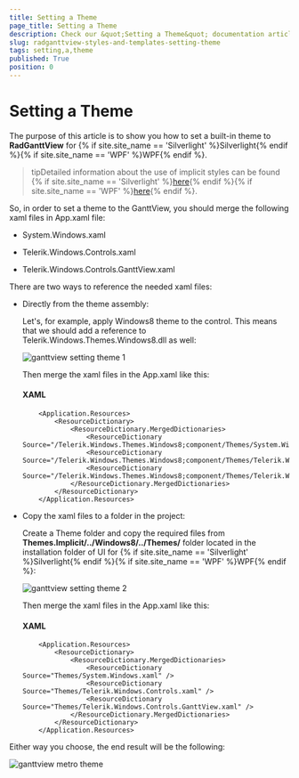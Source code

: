 ```yaml
---
title: Setting a Theme
page_title: Setting a Theme
description: Check our &quot;Setting a Theme&quot; documentation article for the RadGanttView {{ site.framework_name }} control.
slug: radganttview-styles-and-templates-setting-theme
tags: setting,a,theme
published: True
position: 0
---
```


# Setting a Theme

The purpose of this article is to show you how to set a built-in theme to __RadGanttView__ for {% if site.site_name == 'Silverlight' %}Silverlight{% endif %}{% if site.site_name == 'WPF' %}WPF{% endif %}.

>tipDetailed information about the use of implicit styles can be found {% if site.site_name == 'Silverlight' %}[here](http://www.telerik.com/help/silverlight/styling-apperance-implicit-styles-overview.html){% endif %}{% if site.site_name == 'WPF' %}[here](http://www.telerik.com/help/wpf/styling-apperance-implicit-styles-overview.html){% endif %}.

So, in order to set a theme to the GanttView, you should merge the following xaml files in App.xaml file:

* System.Windows.xaml

* Telerik.Windows.Controls.xaml

* Telerik.Windows.Controls.GanttView.xaml

There are two ways to reference the needed xaml files:

* Directly from the theme assembly:

	Let's, for example, apply Windows8 theme to the control. This means that we should add a reference to Telerik.Windows.Themes.Windows8.dll as well:

	![ganttview setting theme 1](images/ganttview_setting_theme_1.png)

	Then merge the xaml files in the App.xaml like this:

	#### __XAML__

	```XAML
		<Application.Resources>
		    <ResourceDictionary>
		        <ResourceDictionary.MergedDictionaries>
		            <ResourceDictionary Source="/Telerik.Windows.Themes.Windows8;component/Themes/System.Windows.xaml"/>
		            <ResourceDictionary Source="/Telerik.Windows.Themes.Windows8;component/Themes/Telerik.Windows.Controls.xaml"/>
		            <ResourceDictionary Source="/Telerik.Windows.Themes.Windows8;component/Themes/Telerik.Windows.Controls.GanttView.xaml"/>
		        </ResourceDictionary.MergedDictionaries>
		    </ResourceDictionary>
		</Application.Resources>
	```

* Copy the xaml files to a folder in the project:

	Create a Theme folder and copy the required files from __Themes.Implicit/../Windows8/../Themes/__ folder located in the installation folder of UI for {% if site.site_name == 'Silverlight' %}Silverlight{% endif %}{% if site.site_name == 'WPF' %}WPF{% endif %}:
	
	![ganttview setting theme 2](images/ganttview_setting_theme_2.png)
	
	Then merge the xaml files in the App.xaml like this:

	#### __XAML__

	```XAML
		<Application.Resources>
		    <ResourceDictionary>
		        <ResourceDictionary.MergedDictionaries>
		            <ResourceDictionary Source="Themes/System.Windows.xaml" />
		            <ResourceDictionary Source="Themes/Telerik.Windows.Controls.xaml" />
		            <ResourceDictionary Source="Themes/Telerik.Windows.Controls.GanttView.xaml" />
		        </ResourceDictionary.MergedDictionaries>
		    </ResourceDictionary>
		</Application.Resources>
	```

Either way you choose, the end result will be the following:

![ganttview metro theme](images/ganttview_metro_theme.png)